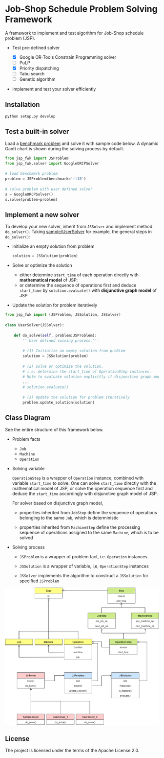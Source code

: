 # Job-Shop Schedule Problem Solving Framework

A framework to implement and test algorithm for Job-Shop schedule problem (JSP).

- Test pre-defined solver

    - [x] Google OR-Tools Constrain Programming solver
    - [ ] PuLP
    - [x] Priority dispatching
    - [ ] Tabu search
    - [ ] Genetic algorithm 

- Implement and test your solver efficiently


## Installation

```python
python setup.py develop
```


## Test a built-in solver

Load a [benchmark problem]("jsp_fwk/benchmark/instances.json) and solve it with sample code below. A dynamic Gantt chart is shown during the solving process by default.

```python
from jsp_fwk import JSProblem
from jsp_fwk.solver import GoogleORCPSolver

# load benchmark problem
problem = JSProblem(benchmark='ft10')

# solve problem with user defined solver
s = GoogleORCPSolver()
s.solve(problem=problem)
```

## Implement a new solver

To develop your new solver, inherit from `JSSolver` and implement method `do_solver()`. Taking [sample/UserSolver](sample/UserSolver.py) for example, the general steps in `do_solver()`:

- Initialize an empty solution from problem

    ```python
    solution = JSSolution(problem)
    ```

- Solve or optimize the solution

    - either determine `start_time` of each operation directly with **mathematical model** of JSP; 
    - or determine the sequence of operations first and deduce `start_time` by `solution.evaluate()` with **disjunctive graph model** of JSP

- Update the solution for problem iteratively


```python
from jsp_fwk import (JSProblem, JSSolution, JSSolver)

class UserSolver(JSSolver):

    def do_solve(self, problem:JSProblem):
        '''User defined solving process.'''

        # (1) Initialize an empty solution from problem
        solution = JSSolution(problem)

        # (2) Solve or optimize the solution, 
        # i.e. determine the start_time of OperationStep instances.
        # Note to evaluate solution explicitly if disjunctive graph model.
        ...
        # solution.evaluate() 

        # (3) Update the solution for problem iteratively
        problem.update_solution(solution)
```


## Class Diagram

See the entire structure of this framework below.

- Problem facts

    - `Job`
    - `Machine`
    - `Operation`

- Solving variable

    `OperationStep` is a wrapper of `Operation` instance, combined with variable `start_time` to solve. One can solve `start_time` directly with the mathematical model of JSP, or solve the operation sequence first and deduce the `start_time` accordingly with disjunctive graph model of JSP.

    For solver based on disjunctive graph model,

    - properties inherited from `JobStep` define the sequence of operations belonging to the same `Job`, which is deterministic

    - properties inherited from `MachineStep` define the processing sequence of operations assigned to the same `Machine`, which is to be solved

- Solving process

    - `JSProblem` is a wrapper of problem fact, i.e. `Operation` instances

    - `JSSolution` is a wrapper of variable, i,e, `OperationStep` instances

    - `JSSolver` implements the algorithm to construct a `JSSolution` for specified `JSProblem`


![class-diagram](class.drawio.png)


## License

The project is licensed under the terms of the Apache License 2.0.